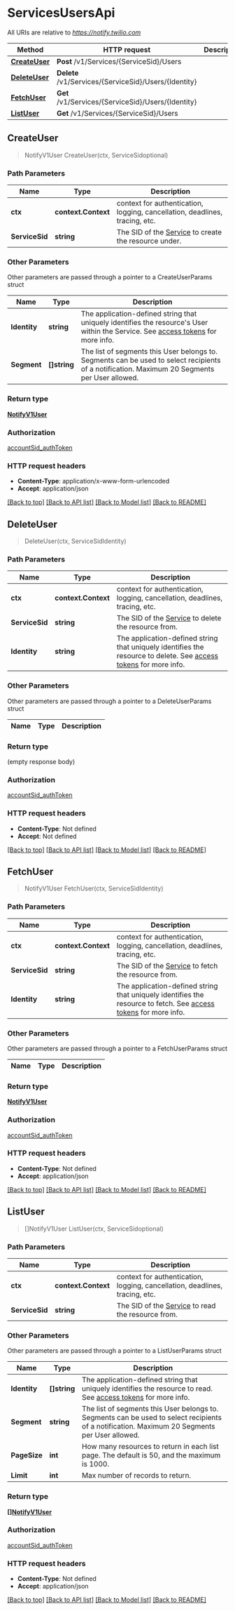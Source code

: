 # ServicesUsersApi

All URIs are relative to *https://notify.twilio.com*

Method | HTTP request | Description
------------- | ------------- | -------------
[**CreateUser**](ServicesUsersApi.md#CreateUser) | **Post** /v1/Services/{ServiceSid}/Users | 
[**DeleteUser**](ServicesUsersApi.md#DeleteUser) | **Delete** /v1/Services/{ServiceSid}/Users/{Identity} | 
[**FetchUser**](ServicesUsersApi.md#FetchUser) | **Get** /v1/Services/{ServiceSid}/Users/{Identity} | 
[**ListUser**](ServicesUsersApi.md#ListUser) | **Get** /v1/Services/{ServiceSid}/Users | 



## CreateUser

> NotifyV1User CreateUser(ctx, ServiceSidoptional)





### Path Parameters


Name | Type | Description
------------- | ------------- | -------------
**ctx** | **context.Context** | context for authentication, logging, cancellation, deadlines, tracing, etc.
**ServiceSid** | **string** | The SID of the [Service](https://www.twilio.com/docs/notify/api/service-resource) to create the resource under.

### Other Parameters

Other parameters are passed through a pointer to a CreateUserParams struct


Name | Type | Description
------------- | ------------- | -------------
**Identity** | **string** | The application-defined string that uniquely identifies the resource's User within the Service. See [access tokens](https://www.twilio.com/docs/chat/create-tokens) for more info.
**Segment** | **[]string** | The list of segments this User belongs to. Segments can be used to select recipients of a notification. Maximum 20 Segments per User allowed.

### Return type

[**NotifyV1User**](NotifyV1User.md)

### Authorization

[accountSid_authToken](../README.md#accountSid_authToken)

### HTTP request headers

- **Content-Type**: application/x-www-form-urlencoded
- **Accept**: application/json

[[Back to top]](#) [[Back to API list]](../README.md#documentation-for-api-endpoints)
[[Back to Model list]](../README.md#documentation-for-models)
[[Back to README]](../README.md)


## DeleteUser

> DeleteUser(ctx, ServiceSidIdentity)





### Path Parameters


Name | Type | Description
------------- | ------------- | -------------
**ctx** | **context.Context** | context for authentication, logging, cancellation, deadlines, tracing, etc.
**ServiceSid** | **string** | The SID of the [Service](https://www.twilio.com/docs/notify/api/service-resource) to delete the resource from.
**Identity** | **string** | The application-defined string that uniquely identifies the resource to delete. See [access tokens](https://www.twilio.com/docs/chat/create-tokens) for more info.

### Other Parameters

Other parameters are passed through a pointer to a DeleteUserParams struct


Name | Type | Description
------------- | ------------- | -------------

### Return type

 (empty response body)

### Authorization

[accountSid_authToken](../README.md#accountSid_authToken)

### HTTP request headers

- **Content-Type**: Not defined
- **Accept**: Not defined

[[Back to top]](#) [[Back to API list]](../README.md#documentation-for-api-endpoints)
[[Back to Model list]](../README.md#documentation-for-models)
[[Back to README]](../README.md)


## FetchUser

> NotifyV1User FetchUser(ctx, ServiceSidIdentity)





### Path Parameters


Name | Type | Description
------------- | ------------- | -------------
**ctx** | **context.Context** | context for authentication, logging, cancellation, deadlines, tracing, etc.
**ServiceSid** | **string** | The SID of the [Service](https://www.twilio.com/docs/notify/api/service-resource) to fetch the resource from.
**Identity** | **string** | The application-defined string that uniquely identifies the resource to fetch. See [access tokens](https://www.twilio.com/docs/chat/create-tokens) for more info.

### Other Parameters

Other parameters are passed through a pointer to a FetchUserParams struct


Name | Type | Description
------------- | ------------- | -------------

### Return type

[**NotifyV1User**](NotifyV1User.md)

### Authorization

[accountSid_authToken](../README.md#accountSid_authToken)

### HTTP request headers

- **Content-Type**: Not defined
- **Accept**: application/json

[[Back to top]](#) [[Back to API list]](../README.md#documentation-for-api-endpoints)
[[Back to Model list]](../README.md#documentation-for-models)
[[Back to README]](../README.md)


## ListUser

> []NotifyV1User ListUser(ctx, ServiceSidoptional)





### Path Parameters


Name | Type | Description
------------- | ------------- | -------------
**ctx** | **context.Context** | context for authentication, logging, cancellation, deadlines, tracing, etc.
**ServiceSid** | **string** | The SID of the [Service](https://www.twilio.com/docs/notify/api/service-resource) to read the resource from.

### Other Parameters

Other parameters are passed through a pointer to a ListUserParams struct


Name | Type | Description
------------- | ------------- | -------------
**Identity** | **[]string** | The application-defined string that uniquely identifies the resource to read. See [access tokens](https://www.twilio.com/docs/chat/create-tokens) for more info.
**Segment** | **string** | The list of segments this User belongs to. Segments can be used to select recipients of a notification. Maximum 20 Segments per User allowed.
**PageSize** | **int** | How many resources to return in each list page. The default is 50, and the maximum is 1000.
**Limit** | **int** | Max number of records to return.

### Return type

[**[]NotifyV1User**](NotifyV1User.md)

### Authorization

[accountSid_authToken](../README.md#accountSid_authToken)

### HTTP request headers

- **Content-Type**: Not defined
- **Accept**: application/json

[[Back to top]](#) [[Back to API list]](../README.md#documentation-for-api-endpoints)
[[Back to Model list]](../README.md#documentation-for-models)
[[Back to README]](../README.md)

